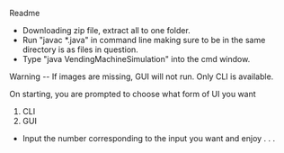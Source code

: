 Readme
-   Downloading zip file, extract all to one folder.
-   Run "javac *.java" in command line making sure to be in
    the same directory is as files in question.
-   Type "java VendingMachineSimulation" into the cmd window.

Warning --
    If images are missing, GUI will not run.
    Only CLI is available.
    
On starting, you are prompted to choose what form of UI you want
1) CLI
2) GUI
- Input the number corresponding to the input you want and enjoy . . .
